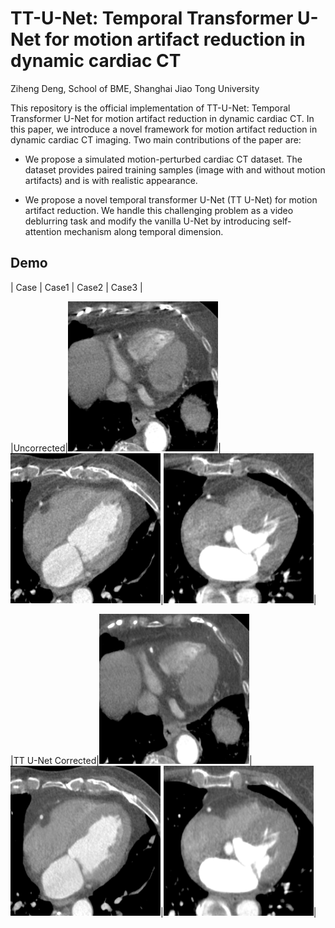 # TT-U-Net: Temporal Transformer U-Net for motion artifact reduction in dynamic cardiac CT

Ziheng Deng, School of BME, Shanghai Jiao Tong University

This repository is the official implementation of TT-U-Net: Temporal Transformer U-Net for motion artifact reduction in dynamic cardiac CT. In this paper, we introduce a novel framework for motion artifact reduction in dynamic cardiac CT imaging. Two main contributions of the paper are:

* We propose a simulated motion-perturbed cardiac CT dataset. The dataset provides paired training samples (image with and without motion artifacts) and is with realistic appearance.

* We propose a novel temporal transformer U-Net (TT U-Net) for motion artifact reduction. We handle this challenging problem as a video deblurring task and modify the vanilla U-Net by introducing self-attention mechanism along temporal dimension.

## Demo

| Case | Case1 | Case2 | Case3 |

|Uncorrected|<img width="240" src="gif/7_92_fdk.gif">|<img width="240" src="gif/9_60_fdk.gif">|<img width="240" src="gif/10_60_fdk.gif">|

|TT U-Net Corrected|<img width="240" src="gif/7_92_1.gif">|<img width="240" src="gif/9_60_1.gif">|<img width="240" src="gif/10_60_1.gif">|